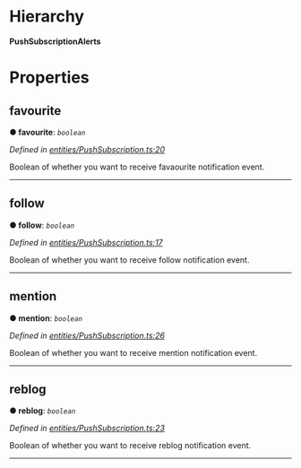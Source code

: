 

# Hierarchy

**PushSubscriptionAlerts**

# Properties

<a id="favourite"></a>

##  favourite

**● favourite**: *`boolean`*

*Defined in [entities/PushSubscription.ts:20](https://github.com/lagunehq/core/blob/ad87ae7/src/entities/PushSubscription.ts#L20)*

Boolean of whether you want to receive favaourite notification event.

___
<a id="follow"></a>

##  follow

**● follow**: *`boolean`*

*Defined in [entities/PushSubscription.ts:17](https://github.com/lagunehq/core/blob/ad87ae7/src/entities/PushSubscription.ts#L17)*

Boolean of whether you want to receive follow notification event.

___
<a id="mention"></a>

##  mention

**● mention**: *`boolean`*

*Defined in [entities/PushSubscription.ts:26](https://github.com/lagunehq/core/blob/ad87ae7/src/entities/PushSubscription.ts#L26)*

Boolean of whether you want to receive mention notification event.

___
<a id="reblog"></a>

##  reblog

**● reblog**: *`boolean`*

*Defined in [entities/PushSubscription.ts:23](https://github.com/lagunehq/core/blob/ad87ae7/src/entities/PushSubscription.ts#L23)*

Boolean of whether you want to receive reblog notification event.

___

